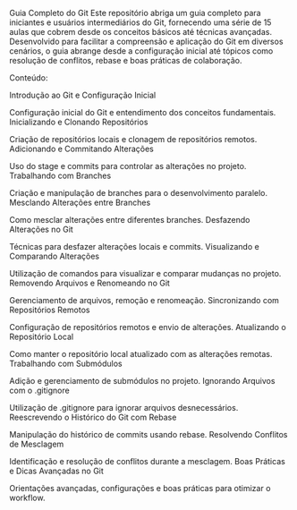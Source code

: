 Guia Completo do Git
Este repositório abriga um guia completo para iniciantes e usuários intermediários do Git, fornecendo uma série de 15 aulas que cobrem desde os conceitos básicos 
até técnicas avançadas. 
Desenvolvido para facilitar a compreensão e aplicação do Git em diversos cenários, o guia abrange desde a configuração inicial até tópicos como resolução de conflitos, 
rebase e boas práticas de colaboração.

Conteúdo:

Introdução ao Git e Configuração Inicial

Configuração inicial do Git e entendimento dos conceitos fundamentais.
Inicializando e Clonando Repositórios

Criação de repositórios locais e clonagem de repositórios remotos.
Adicionando e Commitando Alterações

Uso do stage e commits para controlar as alterações no projeto.
Trabalhando com Branches

Criação e manipulação de branches para o desenvolvimento paralelo.
Mesclando Alterações entre Branches

Como mesclar alterações entre diferentes branches.
Desfazendo Alterações no Git

Técnicas para desfazer alterações locais e commits.
Visualizando e Comparando Alterações

Utilização de comandos para visualizar e comparar mudanças no projeto.
Removendo Arquivos e Renomeando no Git

Gerenciamento de arquivos, remoção e renomeação.
Sincronizando com Repositórios Remotos

Configuração de repositórios remotos e envio de alterações.
Atualizando o Repositório Local

Como manter o repositório local atualizado com as alterações remotas.
Trabalhando com Submódulos

Adição e gerenciamento de submódulos no projeto.
Ignorando Arquivos com o .gitignore

Utilização de .gitignore para ignorar arquivos desnecessários.
Reescrevendo o Histórico do Git com Rebase

Manipulação do histórico de commits usando rebase.
Resolvendo Conflitos de Mesclagem

Identificação e resolução de conflitos durante a mesclagem.
Boas Práticas e Dicas Avançadas no Git

Orientações avançadas, configurações e boas práticas para otimizar o workflow.
